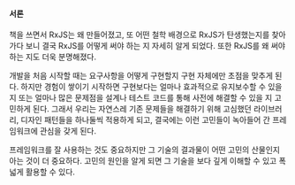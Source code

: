 #### 서론
책을 쓰면서 RxJS는 왜 만들어졌고, 또 어떤 철학 배경으로 RxJS가 탄생했는지를 찾아가다 보니
결국 RxJS를 어떻게 써야 하는 지 자세히 알게 되었다. 또한 RxJS를 왜 써야 하는 지도 더욱 분명해졌다.

개발을 처음 시작할 때는 요구사항을 어떻게 구현할지 구현 자체에만 초점을 맞추게 된다. 하지만 경험이 쌓이기 시작하면
구현보다는 얼마나 효과적으로 유지보수할 수 있을 지 또는 얼마나 많은 문제점을 설계나 테스트 코드를 통해 사전에 해결할 수 있을 지 고민하게 된다.
그래서 우리는 자연스레 기존 문제들을 해결하기 위해 고심했던 라이브러리, 디자인 패턴들을 하나둘씩 적용하게 되고, 결국에는 이런 고민들이
녹아들어 간 프레임워크에 관심을 갖게 된다.

프레임워크를 잘 사용하는 것도 중요하지만 그 기술의 결과물이 어떤 고민의 산물인지 아는 것이 더 중요하다.
고민의 원인을 알게 되면 그 기술을 보다 깊게 이해할 수 있고 폭넓게 활용할 수 있다.